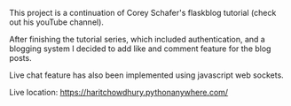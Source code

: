 This project is a continuation of
Corey Schafer's flaskblog tutorial (check out his youTube channel).

After finishing the tutorial series, which included authentication, and a blogging system I decided to add like and comment feature for the blog posts.

Live chat feature has also been implemented using javascript web sockets.

Live location:  https://haritchowdhury.pythonanywhere.com/
